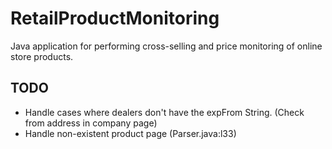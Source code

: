 # RetailProductMonitoring
Java application for performing cross-selling and price monitoring of
online store products.

## TODO

- Handle cases where dealers don't have the expFrom String. (Check from address in company page)
- Handle non-existent product page (Parser.java:l33)


